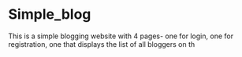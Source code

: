 # Simple_blog
This is a simple blogging website with 4 pages- one for login, one for registration, one that displays the list of all bloggers on th

